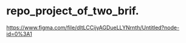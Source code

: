 # repo_project_of_two_brif.
https://www.figma.com/file/dltLCCijyAGDueLLYNrnth/Untitled?node-id=0%3A1
